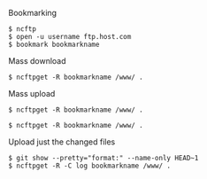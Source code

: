 Bookmarking

    $ ncftp
    $ open -u username ftp.host.com
    $ bookmark bookmarkname

Mass download

    $ ncftpget -R bookmarkname /www/ .

Mass upload

    $ ncftpget -R bookmarkname /www/ .

    $ ncftpget -R bookmarkname /www/ .

Upload just the changed files

    $ git show --pretty="format:" --name-only HEAD~1
    $ ncftpget -R -C log bookmarkname /www/ .
